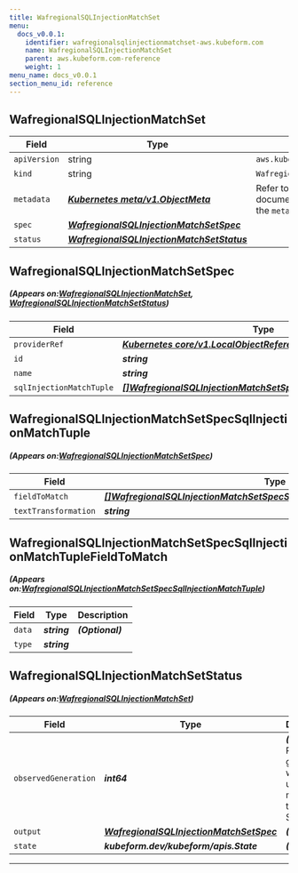 ```yaml
---
title: WafregionalSQLInjectionMatchSet
menu:
  docs_v0.0.1:
    identifier: wafregionalsqlinjectionmatchset-aws.kubeform.com
    name: WafregionalSQLInjectionMatchSet
    parent: aws.kubeform.com-reference
    weight: 1
menu_name: docs_v0.0.1
section_menu_id: reference
---
```


## WafregionalSQLInjectionMatchSet
| Field | Type | Description |
| ------ | ----- | ----------- |
| `apiVersion` | string | `aws.kubeform.com/v1alpha1` |
|    `kind` | string | `WafregionalSQLInjectionMatchSet` |
| `metadata` | ***[Kubernetes meta/v1.ObjectMeta](https://kubernetes.io/docs/reference/generated/kubernetes-api/v1.13/#objectmeta-v1-meta)***|Refer to the Kubernetes API documentation for the fields of the `metadata` field.|
| `spec` | ***[WafregionalSQLInjectionMatchSetSpec](#WafregionalSQLInjectionMatchSetSpec)***||
| `status` | ***[WafregionalSQLInjectionMatchSetStatus](#WafregionalSQLInjectionMatchSetStatus)***||
## WafregionalSQLInjectionMatchSetSpec
##### (Appears on:[WafregionalSQLInjectionMatchSet](#WafregionalSQLInjectionMatchSet), [WafregionalSQLInjectionMatchSetStatus](#WafregionalSQLInjectionMatchSetStatus))
| Field | Type | Description |
| ------ | ----- | ----------- |
| `providerRef` | ***[Kubernetes core/v1.LocalObjectReference](https://kubernetes.io/docs/reference/generated/kubernetes-api/v1.13/#localobjectreference-v1-core)***||
| `id` | ***string***||
| `name` | ***string***||
| `sqlInjectionMatchTuple` | ***[[]WafregionalSQLInjectionMatchSetSpecSqlInjectionMatchTuple](#WafregionalSQLInjectionMatchSetSpecSqlInjectionMatchTuple)***| ***(Optional)*** |
## WafregionalSQLInjectionMatchSetSpecSqlInjectionMatchTuple
##### (Appears on:[WafregionalSQLInjectionMatchSetSpec](#WafregionalSQLInjectionMatchSetSpec))
| Field | Type | Description |
| ------ | ----- | ----------- |
| `fieldToMatch` | ***[[]WafregionalSQLInjectionMatchSetSpecSqlInjectionMatchTupleFieldToMatch](#WafregionalSQLInjectionMatchSetSpecSqlInjectionMatchTupleFieldToMatch)***||
| `textTransformation` | ***string***||
## WafregionalSQLInjectionMatchSetSpecSqlInjectionMatchTupleFieldToMatch
##### (Appears on:[WafregionalSQLInjectionMatchSetSpecSqlInjectionMatchTuple](#WafregionalSQLInjectionMatchSetSpecSqlInjectionMatchTuple))
| Field | Type | Description |
| ------ | ----- | ----------- |
| `data` | ***string***| ***(Optional)*** |
| `type` | ***string***||
## WafregionalSQLInjectionMatchSetStatus
##### (Appears on:[WafregionalSQLInjectionMatchSet](#WafregionalSQLInjectionMatchSet))
| Field | Type | Description |
| ------ | ----- | ----------- |
| `observedGeneration` | ***int64***| ***(Optional)*** Resource generation, which is updated on mutation by the API Server.|
| `output` | ***[WafregionalSQLInjectionMatchSetSpec](#WafregionalSQLInjectionMatchSetSpec)***| ***(Optional)*** |
| `state` | ***kubeform.dev/kubeform/apis.State***| ***(Optional)*** |
---
